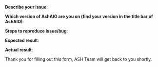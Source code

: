 **Describe your issue**:

**Which version of AshAIO are you on (find your version in the title bar of AshAIO)**:

**Steps to reproduce issue/bug**:

**Expected result**:

**Actual result**:

Thank you for filling out this form, ASH Team will get back to you shortly.

